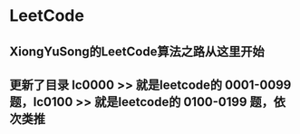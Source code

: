 # LeetCode

## XiongYuSong的LeetCode算法之路从这里开始

## 更新了目录 lc0000 >> 就是leetcode的 0001-0099 题，lc0100 >> 就是leetcode的 0100-0199 题，依次类推